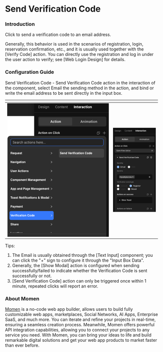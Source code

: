 # Send Verification Code

### **Introduction**

Click to send a verification code to an email address.

Generally, this behavior is used in the scenarios of registration, login, reservation confirmation, etc., and it is usually used together with the \[Verify Code] action. You can directly use the registration and log in under the user action to verify; see \[Web Login Design] for details.

### **Configuration Guide**

Send Verification Code - Send Verification Code action in the interaction of the component, select Email the sending method in the action, and bind or write the email address to be sent directly in the input box.

<table data-header-hidden><thead><tr><th width="335"></th><th></th></tr></thead><tbody><tr><td><img src="../.gitbook/assets/0 (10).png" alt="" data-size="original"></td><td><img src="../.gitbook/assets/1 (10).png" alt="" data-size="original"></td></tr></tbody></table>

Tips:

1. The Email is usually obtained through the \[Text Input] component; you can click the "+" sign to configure it through the "Input Box Data".
2. Generally, the \[Show Modal] action is configured when sending successfully/failed to indicate whether the Verification Code is sent successfully or not.
3. \[Send Verification Code] action can only be triggered once within 1 minute, repeated clicks will report an error.



### **About Momen​​**

[Momen](https://momen.app/?channel=blog-about) is a no-code web app builder, allows users to build fully customizable web apps, marketplaces, Social Networks, AI Apps, Enterprise SaaS, and much more. You can iterate and refine your projects in real-time, ensuring a seamless creation process. Meanwhile, Momen offers powerful API integration capabilities, allowing you to connect your projects to any service you need. With Momen, you can bring your ideas to life and build remarkable digital solutions and get your web app products to market faster than ever before.​​
